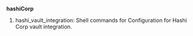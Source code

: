 **hashiCorp**
1. hashi_vault_integration: 
    Shell commands for Configuration for Hashi Corp vault integration.

